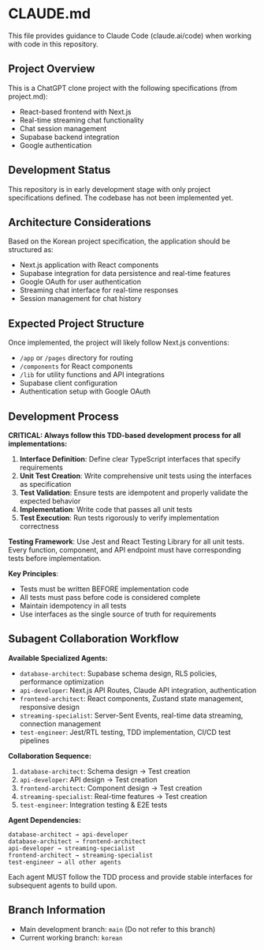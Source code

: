 # CLAUDE.md

This file provides guidance to Claude Code (claude.ai/code) when working with code in this repository.

## Project Overview

This is a ChatGPT clone project with the following specifications (from project.md):
- React-based frontend with Next.js
- Real-time streaming chat functionality
- Chat session management
- Supabase backend integration
- Google authentication

## Development Status

This repository is in early development stage with only project specifications defined. The codebase has not been implemented yet.

## Architecture Considerations

Based on the Korean project specification, the application should be structured as:
- Next.js application with React components
- Supabase integration for data persistence and real-time features
- Google OAuth for user authentication
- Streaming chat interface for real-time responses
- Session management for chat history

## Expected Project Structure

Once implemented, the project will likely follow Next.js conventions:
- `/app` or `/pages` directory for routing
- `/components` for React components
- `/lib` for utility functions and API integrations
- Supabase client configuration
- Authentication setup with Google OAuth

## Development Process

**CRITICAL: Always follow this TDD-based development process for all implementations:**

1. **Interface Definition**: Define clear TypeScript interfaces that specify requirements
2. **Unit Test Creation**: Write comprehensive unit tests using the interfaces as specification
3. **Test Validation**: Ensure tests are idempotent and properly validate the expected behavior
4. **Implementation**: Write code that passes all unit tests
5. **Test Execution**: Run tests rigorously to verify implementation correctness

**Testing Framework**: Use Jest and React Testing Library for all unit tests. Every function, component, and API endpoint must have corresponding tests before implementation.

**Key Principles**:
- Tests must be written BEFORE implementation code
- All tests must pass before code is considered complete
- Maintain idempotency in all tests
- Use interfaces as the single source of truth for requirements

## Subagent Collaboration Workflow

**Available Specialized Agents:**
- `database-architect`: Supabase schema design, RLS policies, performance optimization
- `api-developer`: Next.js API Routes, Claude API integration, authentication
- `frontend-architect`: React components, Zustand state management, responsive design
- `streaming-specialist`: Server-Sent Events, real-time data streaming, connection management
- `test-engineer`: Jest/RTL testing, TDD implementation, CI/CD test pipelines

**Collaboration Sequence:**
1. `database-architect`: Schema design → Test creation
2. `api-developer`: API design → Test creation  
3. `frontend-architect`: Component design → Test creation
4. `streaming-specialist`: Real-time features → Test creation
5. `test-engineer`: Integration testing & E2E tests

**Agent Dependencies:**
```
database-architect → api-developer
database-architect → frontend-architect
api-developer → streaming-specialist
frontend-architect → streaming-specialist
test-engineer → all other agents
```

Each agent MUST follow the TDD process and provide stable interfaces for subsequent agents to build upon.

## Branch Information

- Main development branch: `main` (Do not refer to this branch)
- Current working branch: `korean`
